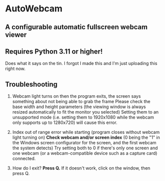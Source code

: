# AutoWebcam
A configurable automatic fullscreen webcam viewer
---
## Requires Python 3.11 or higher!
Does what it says on the tin. I forgot I made this and I'm just uploading this right now.

## Troubleshooting
1. Webcam light turns on then the program exits, the screen says something about not being able to grab the frame
Please check the base width and height parameters (the viewing window is always resized automatically to fit the monitor you selected)
Setting them to an unsupported mode (i.e. setting them to 1920x1080 while the webcam only supports up to 1280x720) will cause this error.

3. Index out of range error while starting (program closes without webcam light turning on)
**Check webcam and/or screen index** (0 being the "1" in the Windows screen configurator for the screen, and the first webcam the system detects)
Try setting both to 0 if there's only one screen and one webcam (or a webcam-compatible device such as a capture card) connected.

4. How do I exit?
**Press Q.** If it doesn't work, click on the window, then press Q.
